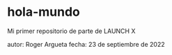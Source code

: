 # hola-mundo
Mi primer repositorio de parte de LAUNCH X

autor: Roger Argueta
fecha: 23 de septiembre de 2022


